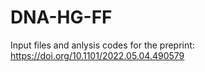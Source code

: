 # DNA-HG-FF

Input files and anlysis codes for the preprint: https://doi.org/10.1101/2022.05.04.490579
